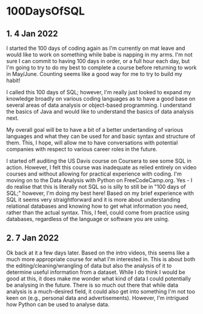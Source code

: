# 100DaysOfSQL
 <h2>1. 4 Jan 2022</h2>
 <p>I started the 100 days of coding again as I'm currently on mat leave and would like to work on something while babe is napping in my arms. I'm not sure I can commit to having 100 days in order, or a full hour each day, but I'm going to try to do my best to complete a course before returning to work in May/June. Counting seems like a good way for me to try to build my habit!
 <p>I called this 100 days of SQL; however, I'm really just looked to expand my knowledge broadly on various coding languages as to have a good base on several areas of data analysis or object-based programming. I understand the basics of Java and would like to understand the basics of data analysis next. 
 <p>My overall goal will be to have a bit of a better undertanding of various languages and what they can be used for and basic syntax and structure of them. This, I hope, will allow me to have conversations with potential companies with respect to various career roles in the future.
 <p>I started off auditing the US Davis course on Coursera to see some SQL in action. However, I felt this course was inadequate as relied entirely on video courses and without allowing for practical experience with coding. I'm moving on to the Data Analysis with Python on FreeCodeCamp.org. Yes - I do realise that this is literally not SQL so is silly to still be in "100 days of SQL;" however, I'm doing my best here! Based on my brief experience with SQL it seems very straightforward and it is more about understanding relational databases and knowing how to get what information you need, rather than the actual syntax. This, I feel, could come from practice using databases, regardless of the language or software you are using.
  
  <h2>2. 7 Jan 2022</h1>
  <p>Ok back at it a few days later. Based on the intro videos, this seems like a much more appropriate course for what I'm interested in. This is about both the editing/cleaning/wrangling of data but also the analysis of it to determine useful information from a dataset. While I do think I would be good at this, it does make me wonder what kind of data I could potentially be analysing in the future. There is so much out there that while data analysis is a much-desired field, it could also get into something I'm not too keen on (e.g., personal data and advertisements). However, I'm intrigued how Python can be used to analyse data.
